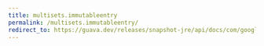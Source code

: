 ```yaml
---
title: multisets.immutableentry
permalink: /multisets.immutableentry/
redirect_to: https://guava.dev/releases/snapshot-jre/api/docs/com/google/common/collect/Multisets.html#immutableEntry-E-int-
---
```

